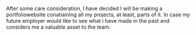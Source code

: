 After some care consideration, I have decided I will be making a portfoliowebsite conatiaining all my projects, at least, parts of it. In case my future employer would like to see what i have made in the past and considers me a valuable asset to the team.
